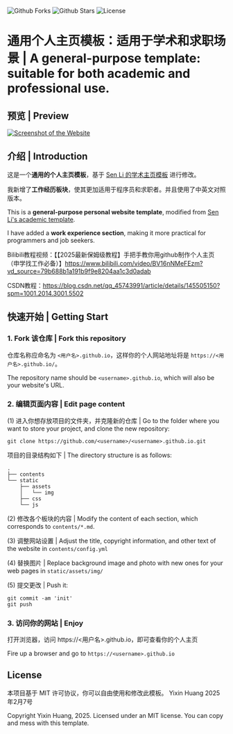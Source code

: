 ![Github Forks](https://img.shields.io/github/forks/Yixin0313/personal-homepage-template?style=flat)
![Github Stars](https://img.shields.io/github/stars/Yixin0313/personal-homepage-template?style=flat)
![License](https://img.shields.io/github/license/Yixin0313/personal-homepage-template)

# 通用个人主页模板：适用于学术和求职场景 | A general-purpose template: suitable for both academic and professional use.

## 预览 | Preview
[![Screenshot of the Website](https://raw.githubusercontent.com/Yixin0313/personal-homepage-template/main/screenshot_full.png)](https://yixin0313.github.io/personal-homepage-template/)

## 介绍 | Introduction

这是一个**通用的个人主页模板**，基于 [Sen Li 的学术主页模板](https://github.com/senli1073/senli1073.github.io) 进行修改。  

我新增了**工作经历板块**，使其更加适用于程序员和求职者。并且使用了中英文对照版本。

This is a **general-purpose personal website template**, modified from [Sen Li's academic template](https://github.com/senli1073/senli1073.github.io).  

I have added a **work experience section**, making it more practical for programmers and job seekers.

Bilibili教程视频：【【2025最新保姆级教程】手把手教你用github制作个人主页（申学找工作必备）】https://www.bilibili.com/video/BV16nNMeFEzm?vd_source=79b688b1a191b9f9e8204aa1c3d0adab

CSDN教程：https://blog.csdn.net/qq_45743991/article/details/145505150?spm=1001.2014.3001.5502

## 快速开始 | Getting Start
### 1. Fork 该仓库 | Fork this repository
仓库名称应命名为 `<用户名>.github.io`，这样你的个人网站地址将是 `https://<用户名>.github.io/`。

The repository name should be `<username>.github.io`, which will also be your website's URL.


### 2.  编辑页面内容 | Edit page content
(1) 进入你想存放项目的文件夹，并克隆新的仓库 | Go to the folder where you want to store your project, and clone the new repository:
```
git clone https://github.com/<username>/<username>.github.io.git
```
项目的目录结构如下 | The directory structure is as follows:

```.
.
├── contents
└── static
    ├── assets
    │   └── img
    ├── css
    └── js
```

(2) 修改各个板块的内容 | Modify the content of each section, which corresponds to `contents/*.md`.

(3) 调整网站设置 | Adjust the title, copyright information, and other text of the website in `contents/config.yml`

(4) 替换图片 | Replace background image and photo with new ones for your web pages in `static/assets/img/`

(5) 提交更改 | Push it: 
```
git commit -am 'init'
git push
```


### 3. 访问你的网站 | Enjoy

打开浏览器，访问 https://<用户名>.github.io，即可查看你的个人主页

Fire up a browser and go to `https://<username>.github.io`



## License
本项目基于 MIT 许可协议，你可以自由使用和修改此模板。 Yixin Huang 2025年2月7号

Copyright Yixin Huang, 2025. Licensed under an MIT license. You can copy and mess with this template.

